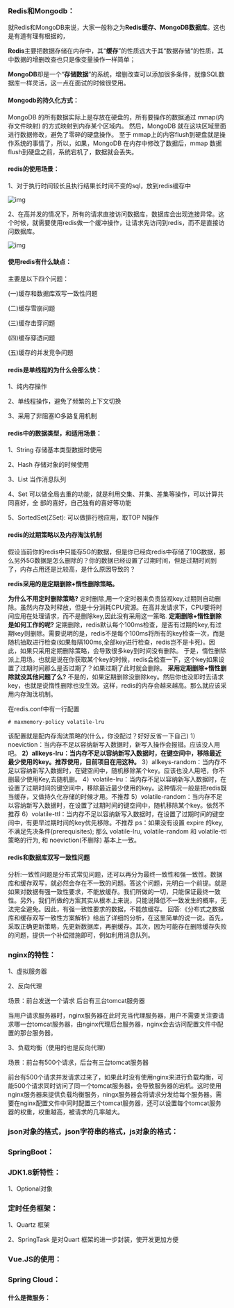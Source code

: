 ### Redis和Mongodb：

就Redis和MongoDB来说，大家一般称之为**Redis缓存、MongoDB数据库**。这也是有道有理有根据的，

**Redis**主要把数据存储在内存中，其“**缓存**”的性质远大于其“数据存储“的性质，其中数据的增删改查也只是像变量操作一样简单；

**MongoDB**却是一个“**存储数据**”的系统，增删改查可以添加很多条件，就像SQL数据库一样灵活，这一点在面试的时候很受用。

#### Mongodb的持久化方式：

MongoDB 的所有数据实际上是存放在硬盘的，所有要操作的数据通过 mmap(内存文件映射) 的方式映射到内存某个区域内。
然后，MongoDB 就在这块区域里面进行数据修改，避免了零碎的硬盘操作。
至于 mmap上的内容flush到硬盘就是操作系统的事情了，所以，如果，MongoDB 在内存中修改了数据后，mmap 数据flush到硬盘之前，系统宕机了，数据就会丢失。

#### redis的使用场景：

1、对于执行时间较长且执行结果长时间不变的sql，放到redis缓存中

![img](https://img-blog.csdn.net/20180614162041997?watermark/2/text/aHR0cHM6Ly9ibG9nLmNzZG4ubmV0L2hjbW9ueQ==/font/5a6L5L2T/fontsize/400/fill/I0JBQkFCMA==/dissolve/70)

2、在高并发的情况下，所有的请求直接访问数据库，数据库会出现连接异常。这个时候，就需要使用redis做一个缓冲操作，让请求先访问到redis，而不是直接访问数据库。

![img](https://img-blog.csdn.net/20180614162101553?watermark/2/text/aHR0cHM6Ly9ibG9nLmNzZG4ubmV0L2hjbW9ueQ==/font/5a6L5L2T/fontsize/400/fill/I0JBQkFCMA==/dissolve/70)

#### 使用redis有什么缺点：

主要是以下四个问题：

(一)缓存和数据库双写一致性问题

(二)缓存雪崩问题

(三)缓存击穿问题

(四)缓存穿透问题

(五)缓存的并发竞争问题

#### redis是单线程的为什么会那么快：

1、纯内存操作

2、单线程操作，避免了频繁的上下文切换

3、采用了非阻塞IO多路复用机制

#### redis中的数据类型，和适用场景：

1、String  存储基本类型数据时使用

2、Hash  存储对象的时候使用

3、List 	当作消息队列

4、Set     可以做全局去重的功能，就是利用交集、并集、差集等操作，可以计算共同喜好，全				 部的喜好，自己独有的喜好等功能

5、SortedSet(ZSet): 可以做排行榜应用，取TOP N操作

#### redis的过期策略以及内存淘汰机制

假设当前你的redis中只能存5G的数据，但是你已经向redis中存储了10G数据，那么另外5G数据是怎么删除的？你的数据已经设置了过期时间，但是过期时间到了，内存占用还是比较高，是什么原因导致的？

**redis采用的是定期删除+惰性删除策略。**

**为什么不用定时删除策略?**
定时删除,用一个定时器来负责监视key,过期则自动删除。虽然内存及时释放，但是十分消耗CPU资源。在高并发请求下，CPU要将时间应用在处理请求，而不是删除key,因此没有采用这一策略.
**定期删除+惰性删除是如何工作的呢?**
定期删除，redis默认每个100ms检查，是否有过期的key,有过期key则删除。需要说明的是，redis不是每个100ms将所有的key检查一次，而是随机抽取进行检查(如果每隔100ms,全部key进行检查，redis岂不是卡死)。因此，如果只采用定期删除策略，会导致很多key到时间没有删除。
于是，惰性删除派上用场。也就是说在你获取某个key的时候，redis会检查一下，这个key如果设置了过期时间那么是否过期了？如果过期了此时就会删除。
**采用定期删除+惰性删除就没其他问题了么?**
不是的，如果定期删除没删除key。然后你也没即时去请求key，也就是说惰性删除也没生效。这样，redis的内存会越来越高。那么就应该采用内存淘汰机制。

在redis.conf中有一行配置

```xml
# maxmemory-policy volatile-lru
```

该配置就是配内存淘汰策略的(什么，你没配过？好好反省一下自己)
1）noeviction：当内存不足以容纳新写入数据时，新写入操作会报错。应该没人用吧。
**2）allkeys-lru：当内存不足以容纳新写入数据时，在键空间中，移除最近最少使用的key。推荐使用，目前项目在用这种。**
3）allkeys-random：当内存不足以容纳新写入数据时，在键空间中，随机移除某个key。应该也没人用吧，你不删最少使用Key,去随机删。
4）volatile-lru：当内存不足以容纳新写入数据时，在设置了过期时间的键空间中，移除最近最少使用的key。这种情况一般是把redis既当缓存，又做持久化存储的时候才用。不推荐
5）volatile-random：当内存不足以容纳新写入数据时，在设置了过期时间的键空间中，随机移除某个key。依然不推荐
6）volatile-ttl：当内存不足以容纳新写入数据时，在设置了过期时间的键空间中，有更早过期时间的key优先移除。不推荐
ps：如果没有设置 expire 的key, 不满足先决条件(prerequisites); 那么 volatile-lru, volatile-random 和 volatile-ttl 策略的行为, 和 noeviction(不删除) 基本上一致。

#### redis和数据库双写一致性问题

分析:一致性问题是分布式常见问题，还可以再分为最终一致性和强一致性。数据库和缓存双写，就必然会存在不一致的问题。答这个问题，先明白一个前提。就是如果对数据有强一致性要求，不能放缓存。我们所做的一切，只能保证最终一致性。另外，我们所做的方案其实从根本上来说，只能说降低不一致发生的概率，无法完全避免。因此，有强一致性要求的数据，不能放缓存。
回答:《分布式之数据库和缓存双写一致性方案解析》给出了详细的分析，在这里简单的说一说。首先，采取正确更新策略，先更新数据库，再删缓存。其次，因为可能存在删除缓存失败的问题，提供一个补偿措施即可，例如利用消息队列。

### nginx的特性：

1、虚拟服务器

2、反向代理

场景：前台发送一个请求   后台有三台tomcat服务器 

​	当用户请求服务器时，nginx服务器在此时充当代理服务器，用户不需要关注要请求哪一台tomcat服务器，由nginx代理后台服务器，nginx会去访问配置文件中配置的那台服务器。

3、负载均衡（使用的也是反向代理）

场景：前台有500个请求，后台有三台tomcat服务器

​	前台有500个请求并发请求过来了，如果此时没有使用nginx来进行负载均衡，可能500个请求同时访问了同一个tomcat服务器，会导致服务器的宕机。这时使用nginx服务器来提供负载均衡服务，ningx服务器会将请求分发给每个服务器。需要在nginx配置文件中同时配置三个tomcat服务器，还可以设置每个tomcat服务器的权重，权重越高，被请求的几率越大。

### json对象的格式，json字符串的格式，js对象的格式：

### SpringBoot：

### JDK1.8新特性：

1、Optional对象

### 定时任务框架：

1、Quartz 框架

2、SpringTask 是对Quart 框架的进一步封装，使开发更加方便

### Vue.JS的使用：

### Spring Cloud：

#### 什么是微服务：

